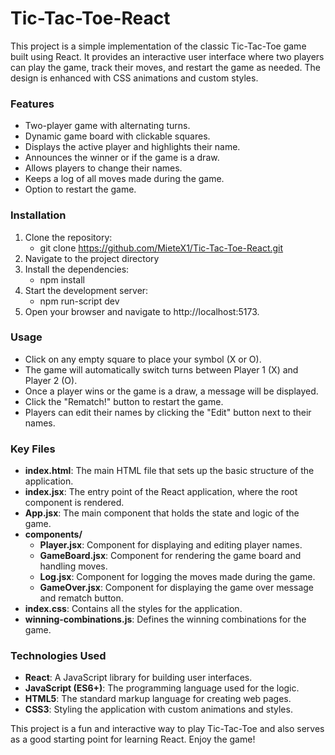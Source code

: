 # Tic-Tac-Toe-React
This project is a simple implementation of the classic Tic-Tac-Toe game built using React. It provides an interactive user interface where two players can play the game, track their moves, and restart the game as needed. The design is enhanced with CSS animations and custom styles.
### Features
- Two-player game with alternating turns.
- Dynamic game board with clickable squares.
- Displays the active player and highlights their name.
- Announces the winner or if the game is a draw.
- Allows players to change their names.
- Keeps a log of all moves made during the game.
- Option to restart the game.
### Installation
1. Clone the repository:
   - git clone https://github.com/MieteX1/Tic-Tac-Toe-React.git
2. Navigate to the project directory
3. Install the dependencies:
   - npm install
4. Start the development server:
   - npm run-script dev
5. Open your browser and navigate to http://localhost:5173.
### Usage
- Click on any empty square to place your symbol (X or O).
- The game will automatically switch turns between Player 1 (X) and Player 2 (O).
- Once a player wins or the game is a draw, a message will be displayed.
- Click the "Rematch!" button to restart the game.
- Players can edit their names by clicking the "Edit" button next to their names.
### Key Files
- **index.html**: The main HTML file that sets up the basic structure of the application.
- **index.jsx**: The entry point of the React application, where the root component is rendered.
- **App.jsx**: The main component that holds the state and logic of the game.
- **components/**
  - **Player.jsx**: Component for displaying and editing player names.
  - **GameBoard.jsx**: Component for rendering the game board and handling moves.
  - **Log.jsx**: Component for logging the moves made during the game.
  - **GameOver.jsx**: Component for displaying the game over message and rematch button.
- **index.css**: Contains all the styles for the application.
- **winning-combinations.js**: Defines the winning combinations for the game.
### Technologies Used
- **React**: A JavaScript library for building user interfaces.
- **JavaScript (ES6+)**: The programming language used for the logic.
- **HTML5**: The standard markup language for creating web pages.
- **CSS3**: Styling the application with custom animations and styles.


This project is a fun and interactive way to play Tic-Tac-Toe and also serves as a good starting point for learning React. Enjoy the game!
